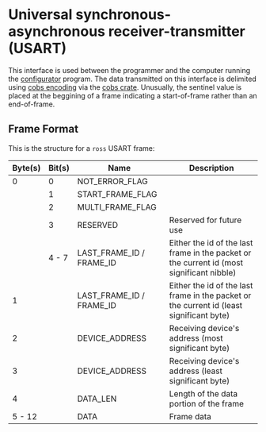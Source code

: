 # Universal synchronous-asynchronous receiver-transmitter (USART)
This interface is used between the programmer and the computer running the [configurator](https://github.com/linasdev/ross-configurator) program. The data transmitted on this interface is delimited using [cobs encoding](https://wikipedia.org/wiki/Consistent_Overhead_Byte_Stuffing) via the [cobs crate](https://crates.io/crates/cobs). Unusually, the sentinel value is placed at the beggining of a frame indicating a start-of-frame rather than an end-of-frame.

## Frame Format
This is the structure for a `ross` USART frame:

| Byte(s) | Bit(s) | Name                     | Description                                                                               |
|---------|--------|--------------------------|-------------------------------------------------------------------------------------------|
| 0       | 0      | NOT_ERROR_FLAG           |                                                                                           |
|         | 1      | START_FRAME_FLAG         |                                                                                           |
|         | 2      | MULTI_FRAME_FLAG         |                                                                                           |
|         | 3      | RESERVED                 | Reserved for future use                                                                   |
|         | 4 - 7  | LAST_FRAME_ID / FRAME_ID | Either the id of the last frame in the packet or the current id (most significant nibble) |
| 1       |        | LAST_FRAME_ID / FRAME_ID | Either the id of the last frame in the packet or the current id (least significant byte)  |
| 2       |        | DEVICE_ADDRESS           | Receiving device's address (most significant byte)                                        |
| 3       |        | DEVICE_ADDRESS           | Receiving device's address (least significant byte)                                       |
| 4       |        | DATA_LEN                 | Length of the data portion of the frame                                                   |
| 5 - 12  |        | DATA                     | Frame data                                                                                |
